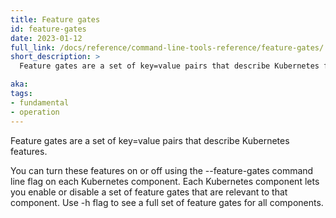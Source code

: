 ```yaml
---
title: Feature gates
id: feature-gates
date: 2023-01-12
full_link: /docs/reference/command-line-tools-reference/feature-gates/
short_description: >
  Feature gates are a set of key=value pairs that describe Kubernetes features.

aka: 
tags:
- fundamental
- operation
---
```


Feature gates are a set of key=value pairs that describe Kubernetes features.

<!--more-->

You can turn these features on or off using the --feature-gates command line flag on each Kubernetes component.
Each Kubernetes component lets you enable or disable a set of feature gates that are relevant to that component. Use -h flag to see a full set of feature gates for all components.
